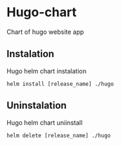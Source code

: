 # Hugo-chart

Chart of hugo website app

## Instalation

Hugo helm chart instalation

```
helm install [release_name] ./hugo

```

## Uninstalation

Hugo helm chart uniinstall

```
helm delete [release_name] ./hugo

```
